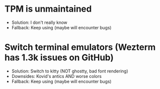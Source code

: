 # TPM is unmaintained

- Solution: I don't really know
- Fallback: Keep using (maybe will encounter bugs)

# Switch terminal emulators (Wezterm has 1.3k issues on GitHub)

- Solution: Switch to kitty (NOT ghostty, bad font rendering)
- Downsides: Kovid's antics AND worse colors
- Fallback: Keep using (maybe will encounter bugs)
